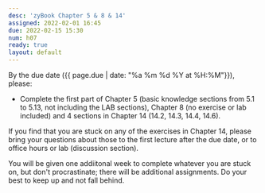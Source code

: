 ```yaml
---
desc: 'zyBook Chapter 5 & 8 & 14'
assigned: 2022-02-01 16:45
due: 2022-02-15 15:30
num: h07
ready: true
layout: default
---
```


By the due date ({{ page.due | date: "%a %m %d %Y at %H:%M"}}), please:
* Complete the first part of Chapter 5 (basic knowledge sections from 5.1 to 5.13, not including the LAB sections), Chapter 8 (no exercise or lab included) and 4 sections in Chapter 14 (14.2, 14.3, 14.4, 14.6).


If you find that you are stuck on any of the exercises in Chapter 14, please bring your questions about those to the first lecture after the due date, or to office hours or lab (discussion section).

You will be given one addiitonal week to complete whatever you are
stuck on, but don't procrastinate; there will be additional
assignments.  Do your best to keep up and not fall behind.


